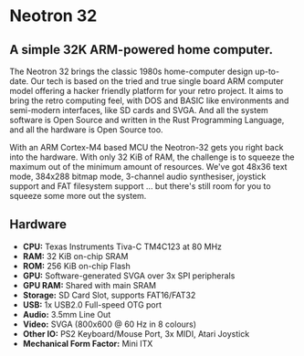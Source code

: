 # Neotron 32

## A simple 32K ARM-powered home computer.

The Neotron 32 brings the classic 1980s home-computer design up-to-date. Our tech is based on the tried and true single board ARM computer model offering a hacker friendly platform for your retro project. It aims to bring the retro computing feel, with DOS and BASIC like environments and semi-modern interfaces, like SD cards and SVGA. And all the system software is Open Source and written in the Rust Programming Language, and all the hardware is Open Source too.

With an ARM Cortex-M4 based MCU the Neotron-32 gets you right back into the hardware. With only 32 KiB of RAM, the challenge is to squeeze the maximum out of the minimum amount of resources. We've got 48x36 text mode, 384x288 bitmap mode, 3-channel audio synthesiser, joystick support and FAT filesystem support ... but there's still room for you to squeeze some more out the system.

## Hardware

  - **CPU:** Texas Instruments Tiva-C TM4C123 at 80 MHz
  - **RAM:** 32 KiB on-chip SRAM
  - **ROM:** 256 KiB on-chip Flash
  - **GPU:** Software-generated SVGA over 3x SPI peripherals
  - **GPU RAM:** Shared with main SRAM
  - **Storage:** SD Card Slot, supports FAT16/FAT32
  - **USB:** 1x USB2.0 Full-speed OTG port
  - **Audio:** 3.5mm Line Out
  - **Video:** SVGA (800x600 @ 60 Hz in 8 colours)
  - **Other IO:** PS2 Keyboard/Mouse Port, 3x MIDI, Atari Joystick
  - **Mechanical Form Factor:** Mini ITX
